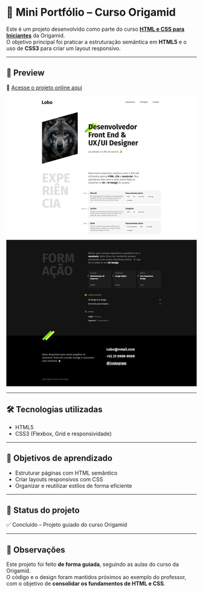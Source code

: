 # 📌 Mini Portfólio – Curso Origamid

Este é um projeto desenvolvido como parte do curso **[HTML e CSS para Iniciantes](https://www.origamid.com/curso/html-e-css-para-iniciantes/)** da Origamid.  
O objetivo principal foi praticar a estruturação semântica em **HTML5** e o uso de **CSS3** para criar um layout responsivo.

---

## 🚀 Preview

🔗 [Acesse o projeto online aqui](https://thur-code.github.io/mini-portfolio-origamid/)  

![Preview do site](./lobo.png)

---

## 🛠 Tecnologias utilizadas

- HTML5  
- CSS3 (Flexbox, Grid e responsividade)  

---

## 🎯 Objetivos de aprendizado

- Estruturar páginas com HTML semântico  
- Criar layouts responsivos com CSS  
- Organizar e reutilizar estilos de forma eficiente  

---

## 📂 Status do projeto

✅ Concluído – Projeto guiado do curso Origamid

---

## 📝 Observações

Este projeto foi feito **de forma guiada**, seguindo as aulas do curso da Origamid.  
O código e o design foram mantidos próximos ao exemplo do professor, com o objetivo de **consolidar os fundamentos de HTML e CSS**.
